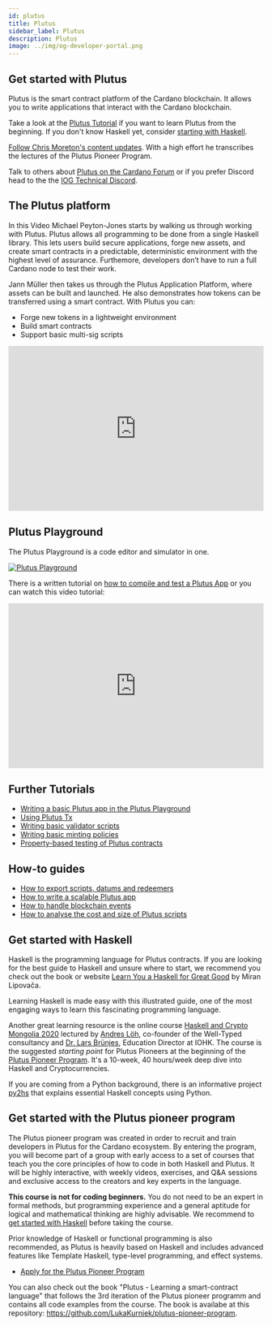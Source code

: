 ```yaml
---
id: plutus
title: Plutus
sidebar_label: Plutus
description: Plutus
image: ../img/og-developer-portal.png
--- 
```


## Get started with Plutus 
Plutus is the smart contract platform of the Cardano blockchain. It allows you to write applications that interact with the Cardano blockchain.

Take a look at the [Plutus Tutorial](https://plutus.readthedocs.io/en/latest/tutorials/) if you want to learn Plutus from the beginning. If you don't know Haskell yet, consider [starting with Haskell](#get-started-with-haskell).

[Follow Chris Moreton's content updates](https://plutus-pioneer-program.readthedocs.io/en/latest/plutus_pioneer_program.html). With a high effort he transcribes the lectures of the Plutus Pioneer Program. 

Talk to others about [Plutus on the Cardano Forum](https://forum.cardano.org/c/developers/cardano-plutus/148) or if you prefer Discord 
head to the the [IOG Technical Discord](https://discord.com/invite/w6TwW9bGA6).

## The Plutus platform
In this Video Michael Peyton-Jones starts by walking us through working with Plutus. Plutus allows all programming to be done from a single Haskell library. This lets users build secure applications, forge new assets, and create smart contracts in a predictable, deterministic environment with the highest level of assurance. Furthemore, developers don’t have to run a full Cardano node to test their work. 

Jann Müller then takes us through the Plutus Application Platform, where assets can be built and launched. He also demonstrates how tokens can be transferred using a smart contract. With Plutus you can:

- Forge new tokens in a lightweight environment
- Build smart contracts
- Support basic multi-sig scripts

<iframe width="100%" height="325" src="https://www.youtube.com/embed/usMPt8KpBeI" frameborder="0" allow="accelerometer; autoplay; clipboard-write; encrypted-media; gyroscope; picture-in-picture fullscreen"></iframe>

## Plutus Playground
The Plutus Playground is a code editor and simulator in one.

[![Plutus Playground](../../static/img/get-started/smart-contracts/plutus-playground.jpg)](https://playground.plutus.iohkdev.io)

There is a written tutorial on [how to compile and test a Plutus App](https://plutus-apps.readthedocs.io/en/latest/plutus/tutorials/plutus-playground.html) or you can watch this video tutorial:   
<iframe width="100%" height="325" src="https://www.youtube.com/embed/DhRS-JvoCw8" frameborder="0" allow="accelerometer; autoplay; clipboard-write; encrypted-media; gyroscope; picture-in-picture fullscreen"></iframe>

## Further Tutorials
- [Writing a basic Plutus app in the Plutus Playground](https://plutus-apps.readthedocs.io/en/latest/plutus/tutorials/basic-apps.html)
- [Using Plutus Tx](https://plutus-apps.readthedocs.io/en/latest/plutus/tutorials/plutus-tx.html)
- [Writing basic validator scripts](https://plutus-apps.readthedocs.io/en/latest/plutus/tutorials/basic-validators.html)
- [Writing basic minting policies](https://plutus-apps.readthedocs.io/en/latest/plutus/tutorials/basic-minting-policies.html)
- [Property-based testing of Plutus contracts](https://plutus-apps.readthedocs.io/en/latest/plutus/tutorials/contract-testing.html)

## How-to guides
- [How to export scripts, datums and redeemers](https://plutus.readthedocs.io/en/latest/howtos/exporting-a-script.html)
- [How to write a scalable Plutus app](https://plutus-apps.readthedocs.io/en/latest/plutus/howtos/writing-a-scalable-app.html)
- [How to handle blockchain events](https://plutus-apps.readthedocs.io/en/latest/plutus/howtos/handling-blockchain-events.html)
- [How to analyse the cost and size of Plutus scripts](https://plutus-apps.readthedocs.io/en/latest/plutus/howtos/analysing-scripts.html)

## Get started with Haskell
Haskell is the programming language for Plutus contracts. If you are looking for the best guide to Haskell and unsure where to start, we recommend you check out the book or website [Learn You a Haskell for Great Good](http://learnyouahaskell.com/introduction) by Miran Lipovača. 

Learning Haskell is made easy with this illustrated guide, one of the most engaging ways to learn this fascinating programming language.

Another great learning resource is the online course [Haskell and Crypto Mongolia 2020](https://www.youtube.com/watch?v=ctfZ6DwFiPg&list=PLJ3w5xyG4JWmBVIigNBytJhvSSfZZzfTm&index=4) lectured by [Andres Löh](https://kosmikus.org/), co-founder of the Well-Typed consultancy and [Dr. Lars Brünjes](https://iohk.io/en/team/lars-brunjes), Education Director at IOHK. The course is the suggested *starting point* for Plutus Pioneers at the beginning of the [Plutus Pioneer Program](#get-started-with-the-plutus-pioneer-program). It's a 10-week, 40 hours/week deep dive into Haskell and Cryptocurrencies.

If you are coming from a Python background, there is an informative project [py2hs](https://github.com/cffls/py2hs) that explains essential Haskell concepts using Python.

## Get started with the Plutus pioneer program
The Plutus pioneer program was created in order to recruit and train developers in Plutus for the Cardano ecosystem. By entering the program, you will become part of a group with early access to a set of courses that teach you the core principles of how to code in both Haskell and Plutus. It will be highly interactive, with weekly videos, exercises, and Q&A sessions and exclusive access to the creators and key experts in the language. 

**This course is not for coding beginners.** You do not need to be an expert in formal methods, but programming experience and a general aptitude for logical and mathematical thinking are highly advisable. We recommend to [get started with Haskell](#get-started-with-haskell) before taking the course.

Prior knowledge of Haskell or functional programming is also recommended, as Plutus is heavily based on Haskell and includes advanced features like Template Haskell, type-level programming, and effect systems.
- [Apply for the Plutus Pioneer Program](https://testnets.cardano.org/en/plutus-pioneer-program/)

You can also check out the book "Plutus - Learning a smart-contract language" that follows the 3rd iteration of the Plutus pioneer programm and contains all code examples from the course. The book is availabe at this repository: https://github.com/LukaKurnjek/plutus-pioneer-program.

